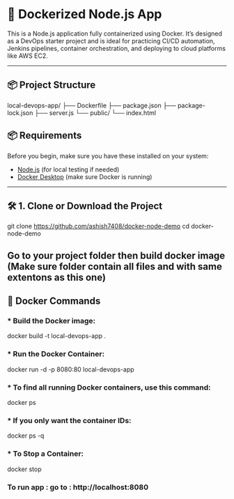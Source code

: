 # 🚀 Dockerized Node.js App
This is a Node.js application fully containerized using Docker. It’s designed as a DevOps starter project and is ideal for practicing CI/CD automation, Jenkins pipelines, container orchestration, and deploying to cloud platforms like AWS EC2.

---

## 📦 Project Structure
local-devops-app/
├── Dockerfile
├── package.json
├── package-lock.json
├── server.js
└── public/
    └── index.html
    
## 📦 Requirements

Before you begin, make sure you have these installed on your system:

- [Node.js](https://nodejs.org/) (for local testing if needed)
- [Docker Desktop](https://www.docker.com/products/docker-desktop) (make sure Docker is running)

---

## 🛠 1. Clone or Download the Project

git clone https://github.com/ashish7408/docker-node-demo
cd docker-node-demo
## Go to your project folder then build docker image (Make sure folder contain all files and with same extentons as this one)
## 🐳 Docker Commands

### * Build the Docker image:
docker build -t local-devops-app .

### * Run the Docker Container:
docker run -d -p 8080:80 local-devops-app

### * To find all running Docker containers, use this command:
docker ps

### * If you only want the container IDs:
docker ps -q

### * To Stop a Container:
docker stop <container id>

### To run app : go to : http://localhost:8080






